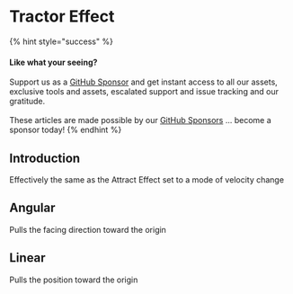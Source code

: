 # Tractor Effect

{% hint style="success" %}
#### Like what your seeing?

Support us as a [GitHub Sponsor](../../../../become-a-sponsor/) and get instant access to all our assets, exclusive tools and assets, escalated support and issue tracking and our gratitude.\
\
These articles are made possible by our [GitHub Sponsors](../../../../become-a-sponsor/) ... become a sponsor today!
{% endhint %}

## Introduction

Effectively the same as the Attract Effect set to a mode of velocity change

## Angular

Pulls the facing direction toward the origin

## Linear

Pulls the position toward the origin
